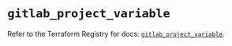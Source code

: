 # `gitlab_project_variable`

Refer to the Terraform Registry for docs: [`gitlab_project_variable`](https://registry.terraform.io/providers/gitlabhq/gitlab/17.0.0/docs/resources/project_variable).
